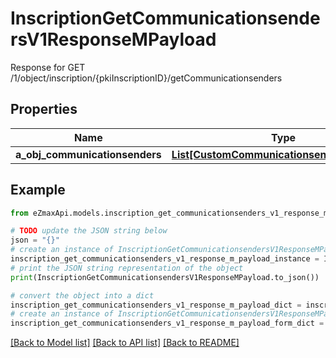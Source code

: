 # InscriptionGetCommunicationsendersV1ResponseMPayload

Response for GET /1/object/inscription/{pkiInscriptionID}/getCommunicationsenders

## Properties

Name | Type | Description | Notes
------------ | ------------- | ------------- | -------------
**a_obj_communicationsenders** | [**List[CustomCommunicationsenderResponse]**](CustomCommunicationsenderResponse.md) |  | 

## Example

```python
from eZmaxApi.models.inscription_get_communicationsenders_v1_response_m_payload import InscriptionGetCommunicationsendersV1ResponseMPayload

# TODO update the JSON string below
json = "{}"
# create an instance of InscriptionGetCommunicationsendersV1ResponseMPayload from a JSON string
inscription_get_communicationsenders_v1_response_m_payload_instance = InscriptionGetCommunicationsendersV1ResponseMPayload.from_json(json)
# print the JSON string representation of the object
print(InscriptionGetCommunicationsendersV1ResponseMPayload.to_json())

# convert the object into a dict
inscription_get_communicationsenders_v1_response_m_payload_dict = inscription_get_communicationsenders_v1_response_m_payload_instance.to_dict()
# create an instance of InscriptionGetCommunicationsendersV1ResponseMPayload from a dict
inscription_get_communicationsenders_v1_response_m_payload_form_dict = inscription_get_communicationsenders_v1_response_m_payload.from_dict(inscription_get_communicationsenders_v1_response_m_payload_dict)
```
[[Back to Model list]](../README.md#documentation-for-models) [[Back to API list]](../README.md#documentation-for-api-endpoints) [[Back to README]](../README.md)


